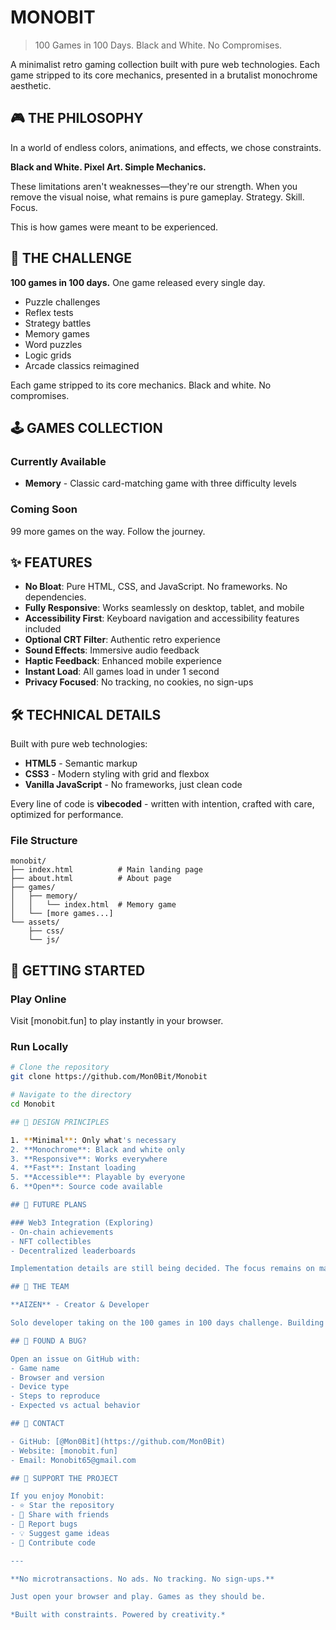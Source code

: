 # MONOBIT

> 100 Games in 100 Days. Black and White. No Compromises.

A minimalist retro gaming collection built with pure web technologies. Each game stripped to its core mechanics, presented in a brutalist monochrome aesthetic.

## 🎮 THE PHILOSOPHY

In a world of endless colors, animations, and effects, we chose constraints.

**Black and White. Pixel Art. Simple Mechanics.**

These limitations aren't weaknesses—they're our strength. When you remove the visual noise, what remains is pure gameplay. Strategy. Skill. Focus.

This is how games were meant to be experienced.

## 🎯 THE CHALLENGE

**100 games in 100 days.** One game released every single day.

- Puzzle challenges
- Reflex tests
- Strategy battles
- Memory games
- Word puzzles
- Logic grids
- Arcade classics reimagined

Each game stripped to its core mechanics. Black and white. No compromises.

## 🕹️ GAMES COLLECTION

### Currently Available
- **Memory** - Classic card-matching game with three difficulty levels

### Coming Soon
99 more games on the way. Follow the journey.

## ✨ FEATURES

- **No Bloat**: Pure HTML, CSS, and JavaScript. No frameworks. No dependencies.
- **Fully Responsive**: Works seamlessly on desktop, tablet, and mobile
- **Accessibility First**: Keyboard navigation and accessibility features included
- **Optional CRT Filter**: Authentic retro experience
- **Sound Effects**: Immersive audio feedback
- **Haptic Feedback**: Enhanced mobile experience
- **Instant Load**: All games load in under 1 second
- **Privacy Focused**: No tracking, no cookies, no sign-ups

## 🛠️ TECHNICAL DETAILS

Built with pure web technologies:
- **HTML5** - Semantic markup
- **CSS3** - Modern styling with grid and flexbox
- **Vanilla JavaScript** - No frameworks, just clean code

Every line of code is **vibecoded** - written with intention, crafted with care, optimized for performance.

### File Structure
```
monobit/
├── index.html          # Main landing page
├── about.html          # About page
├── games/
│   ├── memory/
│   │   └── index.html  # Memory game
│   └── [more games...]
└── assets/
    ├── css/
    └── js/
```

## 🚀 GETTING STARTED

### Play Online
Visit [monobit.fun] to play instantly in your browser.

### Run Locally
```bash
# Clone the repository
git clone https://github.com/Mon0Bit/Monobit

# Navigate to the directory
cd Monobit

## 🎨 DESIGN PRINCIPLES

1. **Minimal**: Only what's necessary
2. **Monochrome**: Black and white only
3. **Responsive**: Works everywhere
4. **Fast**: Instant loading
5. **Accessible**: Playable by everyone
6. **Open**: Source code available

## 🔮 FUTURE PLANS

### Web3 Integration (Exploring)
- On-chain achievements
- NFT collectibles
- Decentralized leaderboards

Implementation details are still being decided. The focus remains on maintaining the minimal aesthetic while exploring blockchain possibilities.

## 👤 THE TEAM

**AIZEN** - Creator & Developer

Solo developer taking on the 100 games in 100 days challenge. Building everything from scratch to push the limits of minimal game design.

## 🐛 FOUND A BUG?

Open an issue on GitHub with:
- Game name
- Browser and version
- Device type
- Steps to reproduce
- Expected vs actual behavior

## 💬 CONTACT

- GitHub: [@Mon0Bit](https://github.com/Mon0Bit)
- Website: [monobit.fun]
- Email: Monobit65@gmail.com

## 🌟 SUPPORT THE PROJECT

If you enjoy Monobit:
- ⭐ Star the repository
- 🔄 Share with friends
- 🐛 Report bugs
- 💡 Suggest game ideas
- 🔨 Contribute code

---

**No microtransactions. No ads. No tracking. No sign-ups.**

Just open your browser and play. Games as they should be.

*Built with constraints. Powered by creativity.*
